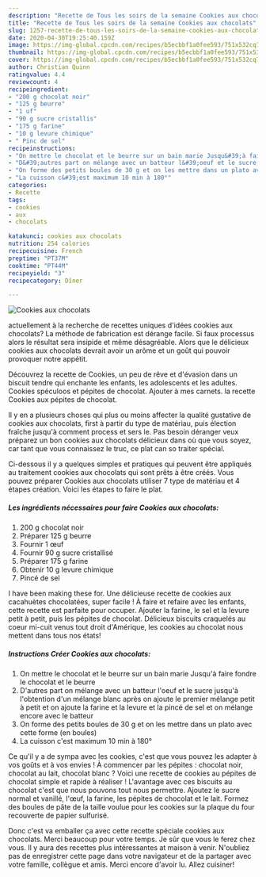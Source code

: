 ```yaml
---
description: "Recette de Tous les soirs de la semaine Cookies aux chocolats"
title: "Recette de Tous les soirs de la semaine Cookies aux chocolats"
slug: 1257-recette-de-tous-les-soirs-de-la-semaine-cookies-aux-chocolats
date: 2020-04-30T19:25:40.159Z
image: https://img-global.cpcdn.com/recipes/b5ecbbf1a0fee593/751x532cq70/cookies-aux-chocolats-photo-principale-de-la-recette.jpg
thumbnail: https://img-global.cpcdn.com/recipes/b5ecbbf1a0fee593/751x532cq70/cookies-aux-chocolats-photo-principale-de-la-recette.jpg
cover: https://img-global.cpcdn.com/recipes/b5ecbbf1a0fee593/751x532cq70/cookies-aux-chocolats-photo-principale-de-la-recette.jpg
author: Christian Quinn
ratingvalue: 4.4
reviewcount: 4
recipeingredient:
- "200 g chocolat noir"
- "125 g beurre"
- "1 uf"
- "90 g sucre cristallis"
- "175 g farine"
- "10 g levure chimique"
- " Pinc de sel"
recipeinstructions:
- "On mettre le chocolat et le beurre sur un bain marie Jusqu&#39;à faire fondre le chocolat et le beurre"
- "D&#39;autres part on mélange avec un batteur l&#39;oeuf et le sucre jusqu&#39;à l&#39;obtention d&#39;un mélange blanc après on ajoute le premier mélange petit à petit et on ajoute la farine et la levure et la pincé de sel et on mélange encore avec le batteur"
- "On forme des petits boules de 30 g et on les mettre dans un plato avec cette forme (en boules)"
- "La cuisson c&#39;est maximum 10 min à 180°"
categories:
- Recette
tags:
- cookies
- aux
- chocolats

katakunci: cookies aux chocolats 
nutrition: 254 calories
recipecuisine: French
preptime: "PT37M"
cooktime: "PT44M"
recipeyield: "3"
recipecategory: Dîner

---
```



![Cookies aux chocolats](https://img-global.cpcdn.com/recipes/b5ecbbf1a0fee593/751x532cq70/cookies-aux-chocolats-photo-principale-de-la-recette.jpg)

actuellement à la recherche de recettes uniques d'idées cookies aux chocolats? La méthode de fabrication est dérange facile. Si faux processus alors le résultat sera insipide et même désagréable. Alors que le délicieux cookies aux chocolats devrait avoir un arôme et un goût qui pouvoir provoquer notre appétit.

Découvrez la recette de Cookies, un peu de rêve et d&#39;évasion dans un biscuit tendre qui enchante les enfants, les adolescents et les adultes. Cookies spéculoos et pépites de chocolat. Ajouter à mes carnets. la recette Cookies aux pépites de chocolat.

Il y en a plusieurs choses qui plus ou moins affecter la qualité gustative de cookies aux chocolats, first à partir du type de matériau, puis élection fraîche jusqu'à comment process et sers le. Pas besoin déranger veux préparez un bon cookies aux chocolats délicieux dans où que vous soyez, car tant que vous connaissez le truc, ce plat can so traiter spécial.


Ci-dessous il y a quelques simples et pratiques qui peuvent être appliqués au traitement cookies aux chocolats qui sont prêts à être créés. Vous pouvez préparer Cookies aux chocolats utiliser 7 type de matériau et 4 étapes création. Voici les étapes to faire le plat.

<!--inarticleads1-->

##### Les ingrédients nécessaires pour faire Cookies aux chocolats:

1.  200 g chocolat noir
1. Préparer 125 g beurre
1. Fournir 1 œuf
1. Fournir 90 g sucre cristallisé
1. Préparer 175 g farine
1. Obtenir 10 g levure chimique
1.   Pincé de sel


I have been making these for. Une délicieuse recette de cookies aux cacahuètes chocolatées, super facile ! À faire et refaire avec les enfants, cette recette est parfaite pour occuper. Ajouter la farine, le sel et la levure petit à petit, puis les pépites de chocolat. Délicieux biscuits craquelés au coeur mi-cuit venus tout droit d&#39;Amérique, les cookies au chocolat nous mettent dans tous nos états! 

<!--inarticleads2-->

##### Instructions Créer Cookies aux chocolats:

1. On mettre le chocolat et le beurre sur un bain marie Jusqu&#39;à faire fondre le chocolat et le beurre
1. D&#39;autres part on mélange avec un batteur l&#39;oeuf et le sucre jusqu&#39;à l&#39;obtention d&#39;un mélange blanc après on ajoute le premier mélange petit à petit et on ajoute la farine et la levure et la pincé de sel et on mélange encore avec le batteur
1. On forme des petits boules de 30 g et on les mettre dans un plato avec cette forme (en boules)
1. La cuisson c&#39;est maximum 10 min à 180°


Ce qu&#39;il y a de sympa avec les cookies, c&#39;est que vous pouvez les adapter à vos goûts et à vos envies ! À commencer par les pépites : chocolat noir, chocolat au lait, chocolat blanc ? Voici une recette de cookies au pépites de chocolat simple et rapide à réaliser ! L&#39;avantage avec ces biscuits au chocolat c&#39;est que nous pouvons tout nous permettre. Ajoutez le sucre normal et vanillé, l&#39;œuf, la farine, les pépites de chocolat et le lait. Formez des boules de pâte de la taille voulue pour les cookies sur la plaque du four recouverte de papier sulfurisé. 


Donc c'est va emballer ça avec cette recette spéciale cookies aux chocolats. Merci beaucoup pour votre temps. Je sûr que vous le ferez chez vous. Il y aura des recettes plus  intéressantes at maison à venir. N'oubliez pas de enregistrer cette page dans votre navigateur et de la partager avec votre famille, collègue et amis. Merci encore d'avoir lu. Allez cuisiner!
